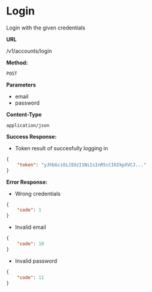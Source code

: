 # Login

Login with the given credentials

**URL**

  /v1/accounts/login

**Method:**
  
  `POST`
  
**Parameters**

- email
- password

**Content-Type**

  `application/json`

**Success Response:**
  
- Token result of succesfully logging in

```json
{
    "token": "yJhbGciOiJIUzI1NiIsInR5cCI6IkpXVCJ..."
}
```
 
**Error Response:**

- Wrong credentials

```json
{
    "code": 1
}
```

- Invalid email

```json
{
    "code": 10
}
```

- Invalid password

```json
{
    "code": 11
}
```
